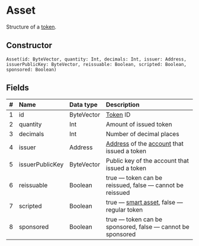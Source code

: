 # Asset

Structure of a [token](/blockchain/token.md).

## Constructor

``` ride
Asset(id: ByteVector, quantity: Int, decimals: Int, issuer: Address, issuerPublicKey: ByteVector, reissuable: Boolean, scripted: Boolean, sponsored: Boolean)
```

## Fields

|   #   | Name | Data type | Description |
| :--- | :--- | :--- | :--- |
| 1 | id | ByteVector | [Token](/blockchain/token.md) ID |
| 2 | quantity | Int | Amount of issued token |
| 3 | decimals | Int | Number of decimal places |
| 4 | issuer | Address | [Address](/blockchain/address.md) of the [account](/blockchain/account.md) that issued a token |
| 5 | issuerPublicKey | ByteVector | Public key of the account that issued a token |
| 6 | reissuable | Boolean | true — token can be reissued, false — cannot be reissued |
| 7 | scripted | Boolean | true — [smart asset](/ride/smart-assets.md), false — regular token |
| 8 | sponsored | Boolean | true — token can be sponsored, false — cannot be sponsored |
